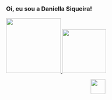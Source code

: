 ### Oi, eu sou a Daniella Siqueira!

<div> 
  <a href="https://github.com/daniellasiqueira">
  <img height="150em" src="https://github-readme-stats.vercel.app/api?username=daniellasiqueira&show_icons=true&theme=omni&include_all_commits=true&count_private=true"/>
  <img height="120em" src="https://github-readme-stats.vercel.app/api/top-langs/?username=daniellasiqueira&layout=compact&langs_count=16&theme=omni"/>
</div>

<p align="center">
  <a href="https://skillicons.dev">
    <img height="40em" src="https://skillicons.dev/icons?i=git,py,html,ps,vscode" />
  </a>
</p>

